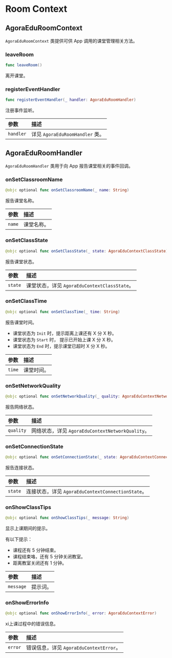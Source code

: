 # Room Context

## AgoraEduRoomContext

`AgoraEduRoomContext` 类提供可供 App 调用的课堂管理相关方法。

### leaveRoom

```swift
func leaveRoom()
```

离开课堂。

### registerEventHandler

```swift
func registerEventHandler(_ handler: AgoraEduRoomHandler)
```

注册事件监听。

| 参数      | 描述                            |
| :-------- | :------------------------------ |
| `handler` | 详见 `AgoraEduRoomHandler` 类。 |


## AgoraEduRoomHandler

`AgoraEduRoomHandler` 类用于向 App 报告课堂相关的事件回调。

### onSetClassroomName

```swift
@objc optional func onSetClassroomName(_ name: String)
```

报告课堂名称。

| 参数   | 描述       |
| :----- | :--------- |
| `name` | 课堂名称。 |

### onSetClassState

```swift
@objc optional func onSetClassState(_ state: AgoraEduContextClassState)
```

报告课堂状态。

| 参数    | 描述                                         |
| :------ | :------------------------------------------- |
| `state` | 课堂状态，详见 `AgoraEduContextClassState`。 |

### onSetClassTime

```swift
@objc optional func onSetClassTime(_ time: String)
```

报告课堂时间。

- 课堂状态为 `Init` 时，提示距离上课还有 X 分 X 秒。
- 课堂状态为 `Start` 时， 提示已开始上课 X 分 X 秒。
- 课堂状态为 `End` 时，提示课堂已超时 X 分 X 秒。

| 参数   | 描述       |
| :----- | :--------- |
| `time` | 课堂时间。 |

### onSetNetworkQuality

```swift
@objc optional func onSetNetworkQuality(_ quality: AgoraEduContextNetworkQuality)
```

报告网络状态。

| 参数      | 描述                                             |
| :-------- | :----------------------------------------------- |
| `quality` | 网络状态，详见 `AgoraEduContextNetworkQuality`。 |

### onSetConnectionState

```swift
@objc optional func onSetConnectionState(_ state: AgoraEduContextConnectionState)
```

报告连接状态。

| 参数    | 描述                                              |
| :------ | :------------------------------------------------ |
| `state` | 连接状态，详见 `AgoraEduContextConnectionState`。 |

### onShowClassTips

```swift
@objc optional func onShowClassTips(_ message: String)
```

显示上课期间的提示。

有以下提示：

- 课程还有 5 分钟结束。
- 课程结束咯，还有 5 分钟关闭教室。
- 距离教室关闭还有 1 分钟。

| 参数      | 描述     |
| :-------- | :------- |
| `message` | 提示词。 |

### onShowErrorInfo

```swift
@objc optional func onShowErrorInfo(_ error: AgoraEduContextError)
```

xi上课过程中的错误信息。

| 参数    | 描述                                    |
| :------ | :-------------------------------------- |
| `error` | 错误信息，详见 `AgoraEduContextError`。 |
